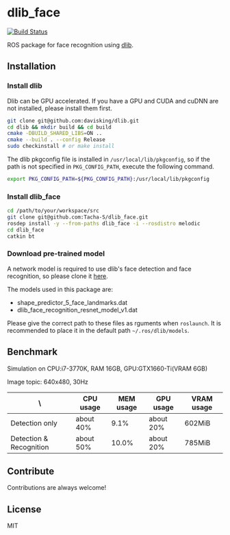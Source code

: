 # dlib_face 

[![Build Status](https://travis-ci.com/Tacha-S/dlib_face.svg?branch=main)](https://travis-ci.com/Tacha-S/dlib_face)

ROS package for face recognition using [dlib](https://github.com/davisking/dlib).

## Installation

### Install dlib

Dlib can be GPU accelerated.
If you have a GPU and CUDA and cuDNN are not installed, please install them first.

``` bash
git clone git@github.com:davisking/dlib.git
cd dlib && mkdir build && cd build
cmake -DBUILD_SHARED_LIBS=ON ..
cmake --build . --config Release
sudo checkinstall # or make install
```

The dlib pkgconfig file is installed in `/usr/local/lib/pkgconfig`, so if the path is not specified in `PKG_CONFIG_PATH`, execute the following command.

``` bash
export PKG_CONFIG_PATH=${PKG_CONFIG_PATH}:/usr/local/lib/pkgconfig
```

### Install dlib_face

``` bash
cd /path/to/your/workspace/src
git clone git@github.com:Tacha-S/dlib_face.git
rosdep install -y --from-paths dlib_face -i --rosdistro melodic
cd dlib_face
catkin bt
```

### Download pre-trained model

A network model is required to use dlib's face detection and face recognition, so please clone it [here](https://github.com/davisking/dlib-models).

The models used in this package are:
- shape_predictor_5_face_landmarks.dat
- dlib_face_recognition_resnet_model_v1.dat

Please give the correct path to these files as rguments when `roslaunch`.
It is recommended to place it in the default path `~/.ros/dlib/models`.

## Benchmark

Simulation on CPU:i7-3770K, RAM 16GB, GPU:GTX1660-Ti(VRAM 6GB)

Image topic: 640x480, 30Hz

| \ | CPU usage | MEM usage | GPU usage | VRAM usage |
| ------------- | ------------- | ------------- | ------------- | ------------- |
| Detection only | about 40% | 9.1% | about 20% | 602MiB |
| Detection & Recognition | about 50% | 10.0% | about 20% | 785MiB |

## Contribute

Contributions are always welcome!

## License

MIT
